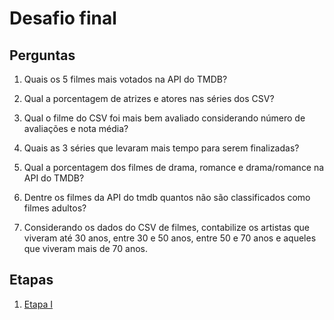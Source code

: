 # Desafio final

## Perguntas

1. Quais os 5 filmes mais votados na API do TMDB?

2. Qual a porcentagem de atrizes e atores nas séries dos CSV?

3. Qual o filme do CSV foi mais bem avaliado considerando número de avaliações e nota média?

4. Quais as 3 séries que levaram mais tempo para serem finalizadas?

5. Qual a porcentagem dos filmes de drama, romance e drama/romance na API do TMDB?

6. Dentre os filmes da API do tmdb quantos não são classificados como filmes adultos?

7. Considerando os dados do CSV de filmes, contabilize os artistas que viveram até 30 anos, entre 30 e 50 anos, entre 50 e 70 anos e aqueles que viveram mais de 70 anos.


## Etapas


1. [Etapa I](etapa-1/README.md)




